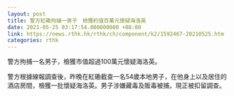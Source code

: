 ```yaml
---
layout: post
title: 警方紅磡拘捕一男子　檢獲約值百萬元懷疑海洛英
date: 2021-05-25 03:17:54.000000000 +08:00
link: https://news.rthk.hk/rthk/ch/component/k2/1592467-20210525.htm
categories: rthk
---
```


警方拘捕一名男子，檢獲市值超過100萬元懷疑海洛英。

警方根據線報調查後，昨晚在紅磡截查一名54歲本地男子，在他身上以及居住的酒店房間，檢獲一批懷疑海洛英。男子涉嫌藏毒及販毒被捕，現正被扣留調查。　
